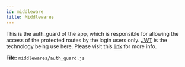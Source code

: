 ```yaml
---
id: middleware
title: Middlewares
---
```


This is the auth_guard of the app, which is responsible for allowing the access of the protected routes by the login users only. [JWT](https://www.npmjs.com/package/jsonwebtoken) is the technology being use here. Please visit this [link](https://www.npmjs.com/package/jsonwebtoken) for more info. 

**File:** `middlewares/auth_guard.js`